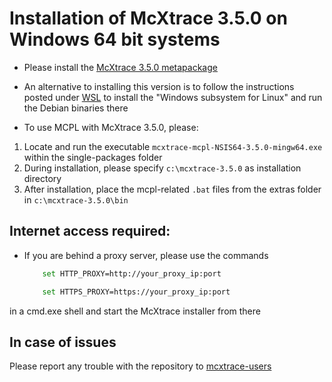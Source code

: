 # Installation of McXtrace 3.5.0 on Windows 64 bit systems

* Please install the [McXtrace 3.5.0 metapackage](https://download.mcxtrace.org/mcxtrace-3.5.0/windows/McXtrace-Metapackage-3.5.0-win64.exe)

* An alternative to installing this version is to follow the instructions
posted under [WSL](WSL/README.md) to install the 
"Windows subsystem for Linux" and run the Debian binaries there

* To use MCPL with McXtrace 3.5.0, please:
 1) Locate and run the executable `mcxtrace-mcpl-NSIS64-3.5.0-mingw64.exe` within the single-packages folder
 2) During installation, please specify `c:\mcxtrace-3.5.0` as installation directory
 3) After installation, place the mcpl-related `.bat` files from the extras folder in `c:\mcxtrace-3.5.0\bin`


## Internet access required:
* If you are behind a proxy server, please use the commands
	```bash
		set HTTP_PROXY=http://your_proxy_ip:port
	```
	```bash
		set HTTPS_PROXY=https://your_proxy_ip:port
	```
in a cmd.exe shell and start the McXtrace installer from there	

## In case of issues
Please report any trouble with the repository to [mcxtrace-users](mailto:mcxtrace-users@mcxtrace.org)


